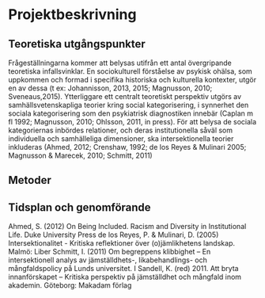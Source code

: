 # Projektbeskrivning

## Teoretiska utgångspunkter
Frågeställningarna kommer att belysas utifrån ett antal övergripande teoretiska infallsvinklar. En sociokulturell förståelse av psykisk ohälsa, som uppkommen och formad i specifika historiska och kulturella kontexter, utgör en av dessa (t ex: Johannisson, 2013, 2015; Magnusson, 2010; Sveneaus,2015). Ytterliggare ett centralt teoretiskt perspektiv utgörs av samhällsvetenskapliga teorier kring social kategorisering, i synnerhet den sociala kategorisering som den psykiatrisk diagnostiken innebär (Caplan m fl 1992; Magnusson, 2010; Ohlsson, 2011, in press). För att belysa de sociala kategoriernas inbördes relationer, och deras institutionella såväl som individuella och samhälleliga dimensioner, ska intersektionella teorier inkluderas (Ahmed, 2012; Crenshaw, 1992; de los Reyes & Mulinari 2005; Magnusson & Marecek, 2010; Schmitt, 2011)

## Metoder 

## Tidsplan och genomförande

Ahmed, S. (2012)  On Being Included. Racism and Diversity in Institutional Life. Duke University Press
de los Reyes, P. & Mulinari, D. (2005) Intersektionalitet - Kritiska reflektioner över (o)jämlikhetens landskap. Malmö: Liber
Schmitt, I. (2011) Om begreppens klibbighet – En intersektionell analys av jämställdhets-, likabehandlings- och mångfaldspolicy på Lunds universitet. I Sandell, K. (red) 2011. Att bryta innanförskapet – Kritiska perspektiv på jämställdhet och mångfald inom akademin. Göteborg: Makadam förlag 